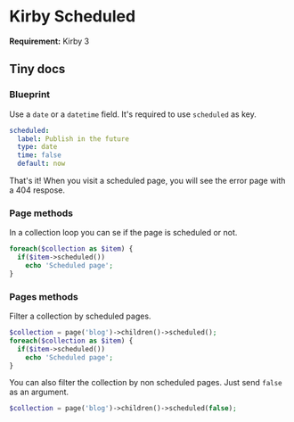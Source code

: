 # Kirby Scheduled

**Requirement:** Kirby 3

## Tiny docs

### Blueprint

Use a `date` or a `datetime` field. It's required to use `scheduled` as key.

```yaml
scheduled:
  label: Publish in the future
  type: date
  time: false
  default: now
```

That's it! When you visit a scheduled page, you will see the error page with a 404 respose.

### Page methods

In a collection loop you can se if the page is scheduled or not.

```php
foreach($collection as $item) {
  if($item->scheduled())
    echo 'Scheduled page';
}
```

### Pages methods

Filter a collection by scheduled pages.

```php
$collection = page('blog')->children()->scheduled();
foreach($collection as $item) {
  if($item->scheduled())
    echo 'Scheduled page';
}
```

You can also filter the collection by non scheduled pages. Just send `false` as an argument.

```php
$collection = page('blog')->children()->scheduled(false);
```